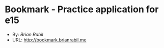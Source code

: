 # Bookmark - Practice application for e15
+ By: *Brian Rabil*
+ URL: <http://bookmark.brianrabil.me>

